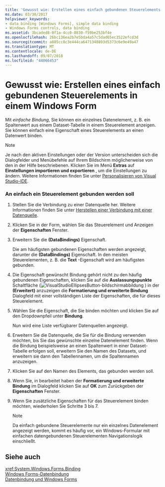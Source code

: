```yaml
---
title: 'Gewusst wie: Erstellen eines einfach gebundenen Steuerelements in einem Windows Form'
ms.date: 03/30/2017
helpviewer_keywords:
- data binding [Windows Forms], simple data binding
- Windows Forms controls, data binding
ms.assetid: 3bcaded8-0f1a-4cc0-8830-f59be253bf4e
ms.openlocfilehash: 26bc136ea2b7e5bda4a57c5dad65ec3522efcd3d
ms.sourcegitcommit: a885cc8c3e444ca6471348893d5373c6e9e49a47
ms.translationtype: MT
ms.contentlocale: de-DE
ms.lasthandoff: 09/07/2018
ms.locfileid: "44066453"
---
```

# <a name="how-to-create-a-simple-bound-control-on-a-windows-form"></a>Gewusst wie: Erstellen eines einfach gebundenen Steuerelements in einem Windows Form
Mit *einfache Bindung*, Sie können ein einzelnes Datenelement, z. B. ein Spaltenwert aus einem Dataset-Tabelle in einem Steuerelement anzeigen. Sie können einfach eine Eigenschaft eines Steuerelements an einen Datenwert binden.  
  
> [!NOTE]
>  Je nach den aktiven Einstellungen oder der Version unterscheiden sich die Dialogfelder und Menübefehle auf Ihrem Bildschirm möglicherweise von den in der Hilfe beschriebenen. Klicken Sie im Menü **Extras** auf **Einstellungen importieren und exportieren** , um die Einstellungen zu ändern. Weitere Informationen finden Sie unter [Personalisieren von Visual Studio-IDE](/visualstudio/ide/personalizing-the-visual-studio-ide).  
  
### <a name="to-simple-bind-a-control"></a>An einfach ein Steuerelement gebunden werden soll  
  
1.  Stellen Sie die Verbindung zu einer Datenquelle her. Weitere Informationen finden Sie unter [Herstellen einer Verbindung mit einer Datenquelle](../../../docs/framework/data/adonet/connecting-to-a-data-source.md).  
  
2.  Klicken Sie in der Form, wählen Sie das Steuerelement und Anzeigen der **Eigenschaften** Fenster.  
  
3.  Erweitern Sie die **(DataBindings)** Eigenschaft.  
  
     Die am häufigsten gebundenen Eigenschaften werden angezeigt, darunter die **(DataBindings)** Eigenschaft. In den meisten Steuerelementen, z. B. die **Text** -Eigenschaft wird am häufigsten gebunden.  
  
4.  Die Eigenschaft gewünscht Bindung gehört nicht zu den häufig gebundenen Eigenschaften, klicken Sie auf die **Auslassungspunkte** Schaltfläche (![VisualStudioEllipsesButton-bildschirmabbildung](../../../docs/framework/winforms/media/vbellipsesbutton.png "VbEllipsesButton") ) in der **(Erweitert)** anzuzeigen die **Formatierung und erweiterte Bindung** Dialogfeld mit einer vollständigen Liste der Eigenschaften, die für dieses Steuerelement.  
  
5.  Wählen Sie die Eigenschaft, die Sie binden möchten und klicken Sie auf den Dropdownpfeil unter **Bindung**.  
  
     Nun wird eine Liste verfügbarer Datenquellen angezeigt.  
  
6.  Erweitern Sie die Datenquelle, die Sie für die Bindung verwenden möchten, bis Sie das gewünschte einzelne Datenelement finden. Wenn die Bindung beispielsweise an einen Spaltenwert in einer Dataset-Tabelle erfolgen soll, erweitern Sie den Namen des Datasets, und erweitern sie dann den Tabellennamen, um die Spaltennamen anzuzeigen.  
  
7.  Klicken Sie auf den Namen des Elements, das gebunden werden soll.  
  
8.  Wenn Sie, in bearbeitet haben der **Formatierung und erweiterte Bindung** im Dialogfeld klicken Sie auf **OK** zum Zurückgeben der **Eigenschaften** Fenster.  
  
9. Wenn Sie zusätzliche Eigenschaften für das Steuerelement binden möchten, wiederholen Sie Schritte 3 bis 7.  
  
    > [!NOTE]
    >  Da einfach gebundene Steuerelemente nur ein einzelnes Datenelement angezeigt werden, kommt es häufig vor, ein Windows-Formular mit einfachen datengebundenen Steuerelementen Navigationslogik einschließt.  
  
## <a name="see-also"></a>Siehe auch  
 <xref:System.Windows.Forms.Binding>  
 [Windows Forms-Datenbindung](../../../docs/framework/winforms/windows-forms-data-binding.md)  
 [Datenbindung und Windows Forms](../../../docs/framework/winforms/data-binding-and-windows-forms.md)
